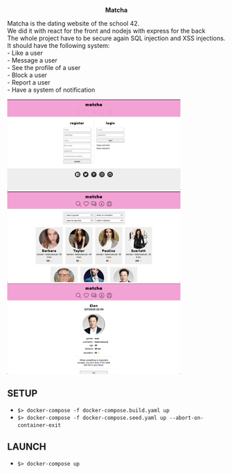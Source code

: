<p align="center"><strong>Matcha</strong></p>
<p>Matcha is the dating website of the school 42.<br/>
  We did it with react for the front and nodejs with express for the back<br/>
  The whole project have to be secure again SQL injection and XSS injections.<br/>
  It should have the following system: <br/>
  - Like a user<br/>
  - Message a user<br/>
  - See the profile of a user<br/>
  - Block a user<br/>
  - Report a user<br/>
  - Have a system of notification<br/>
</p>
<img src="loginPage.png" width="400" heigth="500"/>
<img src="searchPage.png" width="400" heigth="500"/>
<img src="Profile.png" width="400" heigth="500"/>

## SETUP
- `$> docker-compose -f docker-compose.build.yaml up`
- `$> docker-compose -f docker-compose.seed.yaml up --abort-on-container-exit`

## LAUNCH
- `$> docker-compose up`
